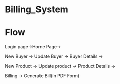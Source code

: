 # Billing_System

# Flow 


Login page->Home Page->

New Buyer -> Update Buyer -> Buyer Details ->

New Product -> Update product -> Product Details ->

Billing -> Generate Bill(In PDF Form)
